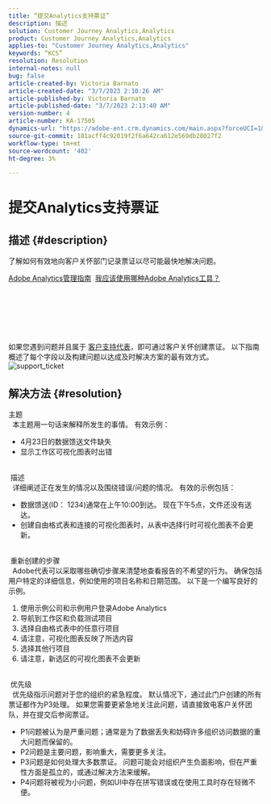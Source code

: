 ```yaml
---
title: “提交Analytics支持票证”
description: 描述
solution: Customer Journey Analytics,Analytics
product: Customer Journey Analytics,Analytics
applies-to: "Customer Journey Analytics,Analytics"
keywords: “KCS”
resolution: Resolution
internal-notes: null
bug: false
article-created-by: Victoria Barnato
article-created-date: "3/7/2023 2:10:26 AM"
article-published-by: Victoria Barnato
article-published-date: "3/7/2023 2:13:40 AM"
version-number: 4
article-number: KA-17505
dynamics-url: "https://adobe-ent.crm.dynamics.com/main.aspx?forceUCI=1&pagetype=entityrecord&etn=knowledgearticle&id=8a265239-8dbc-ed11-83ff-6045bd006b3d"
source-git-commit: 181acff4c92019f2f6a642ca612e569db28027f2
workflow-type: tm+mt
source-wordcount: '402'
ht-degree: 3%

---
```


# 提交Analytics支持票证

## 描述 {#description}


了解如何有效地向客户关怀部门记录票证以尽可能最快地解决问题。



[Adobe Analytics管理指南](https://experienceleague.adobe.com/docs/analytics/admin/home.html?lang=zh-Hans)  [我应该使用哪种Adobe Analytics工具？](https://experienceleague.adobe.com/docs/analytics/analyze/admin-overview/which-analytics-tool.html)


<br><br><br><br> <br><br>
如果您遇到问题并且属于 [客户支持代表](https://helpx.adobe.com/cn/experience-cloud/supported-users.html)，即可通过客户关怀创建票证。 以下指南概述了每个字段以及构建问题以达成及时解决方案的最有效方式。
![support_ticket](https://helpx.adobe.com/content/dam/help/en/analytics/kb/submitting-an-analytics-support-ticket/jcr:content/main-pars/image/support_ticket.png "support_ticket")

## 解决方法 {#resolution}

主题<br> 
本主题用一句话来解释所发生的事情。 有效示例：

- 4月23日的数据馈送文件缺失
- 显示工作区可视化图表时出错

<br> 描述<br> 
详细阐述正在发生的情况以及围绕错误/问题的情况。 有效的示例包括：

- 数据馈送(ID： 1234)通常在上午10:00到达。 现在下午5点，文件还没有送达。
- 创建自由格式表和连接的可视化图表时，从表中选择行时可视化图表不会更新。

<br> 重新创建的步骤<br> 
Adobe代表可以采取哪些确切步骤来清楚地查看报告的不希望的行为。 确保包括用户特定的详细信息，例如使用的项目名称和日期范围。 以下是一个编写良好的示例。

1. 使用示例公司和示例用户登录Adobe Analytics
2. 导航到工作区和负载测试项目
3. 选择自由格式表中的任意行项目
4. 请注意，可视化图表反映了所选内容
5. 选择其他行项目
6. 请注意，新选区的可视化图表不会更新

<br> 优先级<br> 
优先级指示问题对于您的组织的紧急程度。 默认情况下，通过此门户创建的所有票证都作为P3处理。 如果您需要更紧急地关注此问题，请直接致电客户关怀团队，并在提交后参阅票证。

- P1问题被认为是严重问题；通常是为了数据丢失和妨碍许多组织访问数据的重大问题而保留的。
- P2问题是主要问题，影响重大，需要更多关注。
- P3问题是如何处理大多数票证。 问题可能会对组织产生负面影响，但在严重性方面是孤立的，或通过解决方法来缓解。
- P4问题将被视为小问题，例如UI中存在拼写错误或在使用工具时存在轻微不便。

<br> 